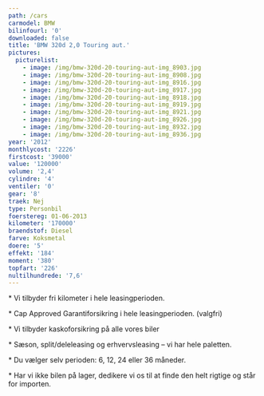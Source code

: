 ```yaml
---
path: /cars
carmodel: BMW
bilinfourl: '0'
downloaded: false
title: 'BMW 320d 2,0 Touring aut.'
pictures:
  picturelist:
    - image: /img/bmw-320d-20-touring-aut-img_8903.jpg
    - image: /img/bmw-320d-20-touring-aut-img_8908.jpg
    - image: /img/bmw-320d-20-touring-aut-img_8916.jpg
    - image: /img/bmw-320d-20-touring-aut-img_8917.jpg
    - image: /img/bmw-320d-20-touring-aut-img_8918.jpg
    - image: /img/bmw-320d-20-touring-aut-img_8919.jpg
    - image: /img/bmw-320d-20-touring-aut-img_8921.jpg
    - image: /img/bmw-320d-20-touring-aut-img_8926.jpg
    - image: /img/bmw-320d-20-touring-aut-img_8932.jpg
    - image: /img/bmw-320d-20-touring-aut-img_8936.jpg
year: '2012'
monthlycost: '2226'
firstcost: '39000'
value: '120000'
volume: '2,4'
cylindre: '4'
ventiler: '0'
gear: '8'
traek: Nej
type: Personbil
foerstereg: 01-06-2013
kilometer: '170000'
braendstof: Diesel
farve: Koksmetal
doere: '5'
effekt: '184'
moment: '380'
topfart: '226'
nultilhundrede: '7,6'
---
```

\*    Vi tilbyder fri kilometer i hele leasingperioden.



\*    Cap Approved Garantiforsikring i hele leasingperioden. (valgfri)



\*    Vi tilbyder kaskoforsikring på alle vores biler



\*    Sæson, split/deleleasing og erhvervsleasing – vi har hele paletten.



\*    Du vælger selv perioden: 6, 12, 24 eller 36 måneder.



\*    Har vi ikke bilen på lager, dedikere vi os til at finde den helt rigtige og står for importen.
